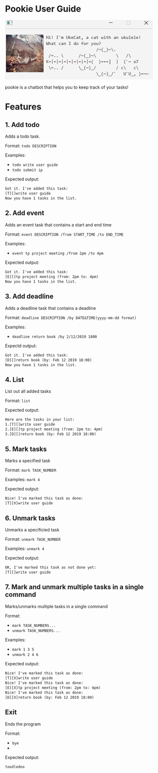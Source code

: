 # Pookie User Guide

![](/docs/Ui.png)

pookie is a chatbot that helps you to keep track of your tasks!

# Features
## 1. Add todo

Adds a todo task.

Format: `todo DESCRIPTION`

Examples:
- `todo write user guide`
- `todo submit ip`

Expected output:
```
Got it. I've added this task:
[T][]write user guide
Now you have 1 tasks in the list.
```

## 2. Add event

Adds an event task that contains a start and end time

Format: `event DESCRIPTION /from START_TIME /to END_TIME`

Examples: 
- `event tp project meeting /from 2pm /to 4pm`

Expected output:
```
Got it. I've added this task:
[E][]tp project meeting (from: 2pm to: 4pm)
Now you have 1 tasks in the list.
```

## 3. Add deadline
Adds a deadline task that contains a deadline

Format: `deadline DESCRIPTION /by DATE&TIME(yyyy-mm-dd format)`

Examples: 
- `deadline return book /by 2/12/2019 1800`

Expectd output:
```
Got it. I've added this task:
[D][]return book (by: Feb 12 2019 18:00)
Now you have 1 tasks in the list.
```

## 4. List
List out all added tasks

Format: `list`

Expected output:
```
Here are the tasks in your list:
1.[T][]write user guide
2.[E][]tp project meeting (from: 2pm to: 4pm)
3.[D][]return book (by: Feb 12 2019 18:00)

```


## 5. Mark tasks
Marks a specified task

Format: `mark TASK_NUMBER`

Examples: `mark 4`

Expected output:
```
Nice! I've marked this task as done:
[T][X]write user guide
```

## 6. Unmark tasks
Unmarks a specificied task

Format: `unmark TASK_NUMBER`

Examples: `unmark 4`

Expected output:
```
OK, I've marked this task as not done yet:
[T][]write user guide

```

## 7. Mark and unmark multiple tasks in a single command
Marks/unmarks multiple tasks in a single command

Format:
- `mark TASK_NUMBERS...`
- `unmark TASK_NUMBERS...`

Examples:
- `mark 1 3 5`
- `unmark 2 4 6`

Expected output:
```
Nice! I've marked this task as done:
[T][X]write user guide
Nice! I've marked this task as done:
[E][X]tp project meeting (from: 2pm to: 4pm)
Nice! I've marked this task as done:
[D][X]return book (by: Feb 12 2019 18:00)
```

## Exit 
Ends the program

Format:
- `bye`
- 
Expected output:
```
toodledoo
```

  
